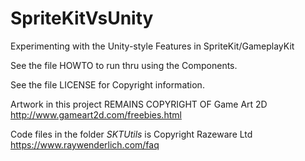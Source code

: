 # SpriteKitVsUnity
Experimenting with the Unity-style Features in SpriteKit/GameplayKit

See the file HOWTO to run thru using the Components.

See the file LICENSE for Copyright information.

Artwork in this project REMAINS COPYRIGHT OF Game Art 2D
http://www.gameart2d.com/freebies.html

Code files in the folder _SKTUtils_  is Copyright Razeware Ltd
https://www.raywenderlich.com/faq

